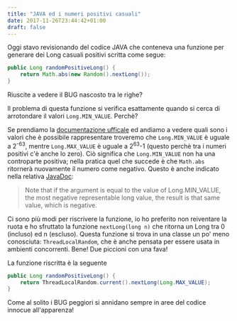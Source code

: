 ```yaml
---
title: "JAVA ed i numeri positivi casuali"
date: 2017-11-26T23:44:42+01:00
draft: false
---
```


Oggi stavo revisionando del codice JAVA che conteneva una funzione per generare dei Long casuali positivi scritta come segue:

```java
public Long randomPositiveLong() {
    return Math.abs(new Random().nextLong());
}
```
Riuscite a vedere il BUG nascosto tra le righe?

Il problema di questa funzione si verifica esattamente quando si cerca di arrotondare il valori `Long.MIN_VALUE`. Perchè?

Se prendiamo la [documentazione ufficale](https://docs.oracle.com/javase/7/docs/api/java/lang/Long.html) ed andiamo a vedere quali sono i valori che è possibile rappresentare troveremo che `Long.MIN_VALUE` è uguale a 2<sup>-63</sup>, mentre `Long.MAX_VALUE` è uguale a 2<sup>63</sup>-1 (questo perchè tra i numeri positivi c'è anche lo zero). Ciò significa che `Long.MIN_VALUE` non ha una controparte positiva; nella pratica quel che succede è che `Math.abs` ritornerà nuovamente il numero come negativo. Questo è anche indicato nella relativa [JavaDoc](https://docs.oracle.com/javase/7/docs/api/java/lang/Math.html#abs(long)):

> Note that if the argument is equal to the value of Long.MIN_VALUE, the most negative representable long value, the result is that same value, which is negative.

Ci sono più modi per riscrivere la funzione, io ho preferito non reiventare la ruota e ho sfruttato la funzione `nextLong(long n)` che ritorna un Long tra 0 (incluso) ed n (escluso). Questa funzione si trova in una classe un po' meno conosciuta: `ThreadLocalRandom`, che è anche pensata per essere usata in ambienti concorrenti. Bene! Due piccioni con una fava!

La funzione riscritta è la seguente

```java
public Long randomPositiveLong() {
    return ThreadLocalRandom.current().nextLong(Long.MAX_VALUE);
}
```

Come al solito i BUG peggiori si annidano sempre in aree del codice innocue all'apparenza!


